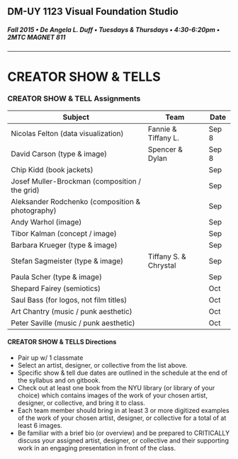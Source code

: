 ## DM-UY 1123 Visual Foundation Studio
##### Fall 2015 • De Angela L. Duff • Tuesdays & Thursdays • 4:30-6:20pm • 2MTC MAGNET 811 
---
# CREATOR SHOW & TELLS
### CREATOR SHOW & TELL Assignments


Subject | Team | Date
--- | --- | ---
Nicolas Felton (data visualization) |Fannie & Tiffany L. | Sep 8
David Carson (type & image) | Spencer & Dylan |  Sep 8
Chip Kidd (book jackets) | | Sep
Josef Muller-Brockman (composition / the grid) |  | Sep 
Aleksander Rodchenko (composition & photography) | | Sep
Andy Warhol (image) |  | Sep
Tibor Kalman (concept / image) | | Sep
Barbara Krueger (type & image) |  | Sep
Stefan Sagmeister (type & image) | Tiffany S. & Chrystal | Sep
Paula Scher (type & image) | | Sep
Shepard Fairey (semiotics) |  | Oct 
Saul Bass (for logos, not film titles) |  | Oct 
Art Chantry (music / punk aesthetic) |  | Oct 
Peter Saville (music / punk aesthetic) |  | Oct


#### CREATOR SHOW & TELLS Directions
* Pair up w/ 1 classmate
* Select an artist, designer, or collective from the list above.
* Specific show & tell due dates are outlined in the schedule at the end of the syllabus and on gitbook.
* Check out at least one book from the NYU library (or library of your choice) which contains images of the work of your chosen artist, designer, or collective, and bring it to class. 
* Each team member should bring in at least 3 or more digitized examples of the work of your chosen artist, designer, or collective for a total of at least 6 images.
* Be familiar with a brief bio (or overview) and be prepared to CRITICALLY discuss your assigned artist, designer, or collective and their supporting work in an engaging presentation in front of the class. 

